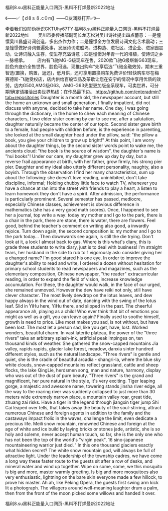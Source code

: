 福利8.su黑料正能量入口网页-黑料不打烊最新2022地址

《——✅【ｄ8ｓ８.c０m】——D友澜器打开✅》--

牵着我们没防伪标识GKTUhy67TY
福利8.su黑料正能量入口网页-黑料不打烊最新2022地址　　吴川市委传播部副司长龙志松对吴川诗社提出四点蓄意：一是憧憬吴川昌盛诗词创造，多出杰作力作；二是憧憬全方位发展诗词文化艺术震动；三是憧憬做好诗词普遍处事，发展诗词进船坞、进构造、进社区、进企业、进家园震动，让诗词融入生存，使生存充溢诗意；四是憧憬对年青一代的培植，使诗词之乡一脉相承。
　　店内有飞驰MG-G级现车在售，2020款飞驰G级崭新G63现车，脸色齐底价全售世界，脸色可选，现推出购车“先享后选”飞驰金融效劳，期末三重智选(置换，购置，返还)，低月供，还可享用置换购车免费评价!轻快购车尽在梅赛德斯-飞驰受权店，店内供给百般饮品及茶歇让您在安宁的情况中享用优质的效劳。店内G500,AMG级G63，AMG-G63先型更加版全系现车，可卖世界，可分期!确定请接洽出卖世界热线：在作品最下边。
https://github.com/enteradmin?tab=repositories
Daughter is a month old, the newspaper account, but still the home an unknown and small generation, I finally impatient, did not discuss with anyone, decided to take her name.
One day, I was going through the dictionary, in the home to chew each meaning of Chinese characters, I two elder sister coming by car to see me, after a salutation, daughter naturally became the center of our topic.
Second sister gave birth to a female, had people with children before, is the experience in parenting, she looked at the small daughter head under the pillow, said: "the pillow a book, you give your children to grow up bright!"
At this point, I am worry about the daughter things, by the second sister words point to wake me, the ancients cloud: "the book is the source of wisdom", the daughter's name is "hui books"!
Under our care, my daughter grew up day by day, but a reverse frail appearance at birth, with her father, grow firmly, his strong pier pier.
Daughter and my ideal also utterly different personality, naughty, also a boyish.
Through the observation I find her many characteristics, sum up about the following: she doesn't love reading, uninhibited, don't take discipline, informal;
Holding chubby little face to watch TV, whenever you have a chance at ran into the street with friends to play a heart, a listen to learn homework they don't have a spirit.
After admission, the performance is particularly prominent.
Several semester has passed, mediocre, especially Chinese classes, achievement is obvious difference in mathematics (she has a very good math scores).
Once, I happened to see her a journal, top write a way: today my mother and I go to the park, there is a chair in the park, there are stone, there is water, there are flowers.
Feel good, behind the teacher's comment on writing also good, a inwardly rejoice.
Turn down again, the second composition is: my mother and I go to the park today...
Then downwards see again, is still the die trying.
Don't look at it, a look I almost back to gas.
Where is this what's diary, this is grade three students to write diary, just is to deal with business!
I'm straight tears, her husband in the side to rub to 1 vigorously ask: consider giving her a changed name?
I'm good stared his one eye.
In order to improve the daughter's ability to read and write, I ordered a dozen without hesitation for primary school students to read newspapers and magazines, such as the elementary composition, Chinese newspaper, "the reader" extracurricular reading, in order to expand the field of vision, increase knowledge accumulation.
For these, the daughter would walk, in the face of our urged, she remained unmoved.
However the dew have reiki not only, still have clever character.
The most lively dewdrop on the lotus leaves, and dew happy always in the wind out of date, dancing with the swing of the lotus leaf.
Slid in YiHu here, YiHu there, and slipped in the past.
The cheerful appearance ah, playing as a child!
Who ever think that bit of emotions you might as well as a gift, you can leave again?
Finally used to soothe himself, growth is need to price.
Like most makes you sad, is not without, but have been lost.
The most let a person sad, like you get, have, lost.
Worked wonders, beautiful charm.
In vast laterite plateau, the power of the "three rivers" take an arbitrary splash-ink, artificial peak impinges on, ten thousand kinds of weather.
She gathered the snow-capped mountains Jia valley, rapids rapids, glacier lake forest, meadow, danxia sinter hundred different styles, such as the natural landscape.
"Three rivers" is gentle and quiet, she is the cradle of beautiful arcadia - shangri-la, where the blue sky white clouds, snow-capped mountains reflect grassland, cattle and sheep flocks, the lake QingLie, herdsmen song, man and nature, harmony, display who was out of the dust of pure beauty.
"Three rivers" is the grand and magnificent, her pure natural in the style, it's very exciting.
Tiger leaping gorge, a majestic and awesome name, towering stands jinsha river edge, all the way to the roaring river was suddenly collapsed to just more than 30 meters wide extremely narrow place, a mountain valley roar, great tide, zhuang zai risks.
Have a tiger in the legend through jiangxin tiger jump Shi Cai leaped over tells, that takes away the beauty of the soul-stirring, attract numerous Chinese and foreign agents in addition to the family and the castaways impact frolic in the waves, challenge the limit, even dedicate a precious life.
Meili snow mountain, renowned Chinese and foreign at the age of white and ice build by laying bricks or stones jade, artistic, she is so holy and solemn, never accept human touch, so far, she is the only one who has not been the top of the world's "virgin peak", 16 sino-japanese mountaineering warrior just died. '
In this one thousand glaciers exactly what hidden secret?
The white snow mountain god, will always be full of attractive light.
Under the leadership of the township cadres, we have come a long way these faster route to the guests sit after a row of desks, and mineral water and wind up together.
Wipe on some, some, we this mosquito is big and more, master warmly greeting.
Is big and more mosquitoes also very enthusiastic, lightning on the bare skin everyone made a few hillock, to prove his master.
Ah ah, like Peking Opera, the guests first swing arm kick lit a photograph.
The villagers around well-meaning laughter drum a palm, then from the front of the moon picked some willows and handed it over.




福利8.su黑料正能量入口网页-黑料不打烊最新2022地址
